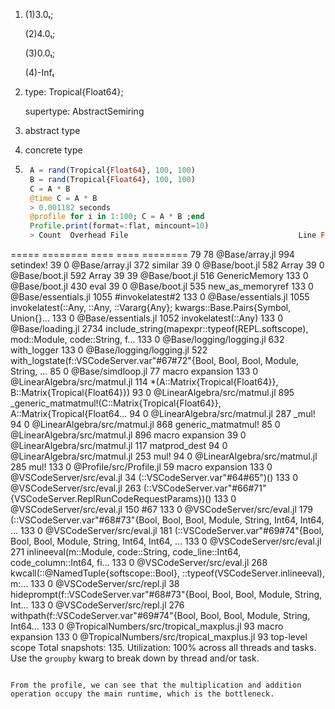 1. (1)3.0ₜ; 

   (2)4.0ₜ;  
   
   (3)0.0ₜ;  
   
   (4)-Infₜ

2. type: Tropical{Float64}; 

   supertype: AbstractSemiring

3. abstract type

4. concrete type

5. ```julia
    A = rand(Tropical{Float64}, 100, 100)
    B = rand(Tropical{Float64}, 100, 100)
    C = A * B   
    @time C = A * B
    > 0.001182 seconds
    @profile for i in 1:100; C = A * B ;end
    Profile.print(format=:flat, mincount=10)
    > Count  Overhead File                                      Line Function
 =====  ======== ====                                      ==== ========
    79        78 @Base/array.jl                             994 setindex!
    39         0 @Base/array.jl                             372 similar
    39         0 @Base/boot.jl                              582 Array
    39         0 @Base/boot.jl                              592 Array
    39        39 @Base/boot.jl                              516 GenericMemory
   133         0 @Base/boot.jl                              430 eval
    39         0 @Base/boot.jl                              535 new_as_memoryref
   133         0 @Base/essentials.jl                       1055 #invokelatest#2
   133         0 @Base/essentials.jl                       1055 invokelatest(::Any, ::Any, ::Vararg{Any}; kwargs::Base.Pairs{Symbol, Union{}…
   133         0 @Base/essentials.jl                       1052 invokelatest(::Any)
   133         0 @Base/loading.jl                          2734 include_string(mapexpr::typeof(REPL.softscope), mod::Module, code::String, f…
   133         0 @Base/logging/logging.jl                   632 with_logger
   133         0 @Base/logging/logging.jl                   522 with_logstate(f::VSCodeServer.var"#67#72"{Bool, Bool, Bool, Module, String, …
    85         0 @Base/simdloop.jl                           77 macro expansion
   133         0 @LinearAlgebra/src/matmul.jl               114 *(A::Matrix{Tropical{Float64}}, B::Matrix{Tropical{Float64}})
    93         0 @LinearAlgebra/src/matmul.jl               895 _generic_matmatmul!(C::Matrix{Tropical{Float64}}, A::Matrix{Tropical{Float64…
    94         0 @LinearAlgebra/src/matmul.jl               287 _mul!
    94         0 @LinearAlgebra/src/matmul.jl               868 generic_matmatmul!
    85         0 @LinearAlgebra/src/matmul.jl               896 macro expansion
    39         0 @LinearAlgebra/src/matmul.jl               117 matprod_dest
    94         0 @LinearAlgebra/src/matmul.jl               253 mul!
    94         0 @LinearAlgebra/src/matmul.jl               285 mul!
   133         0 @Profile/src/Profile.jl                     59 macro expansion
   133         0 @VSCodeServer/src/eval.jl                   34 (::VSCodeServer.var"#64#65")()
   133         0 @VSCodeServer/src/eval.jl                  263 (::VSCodeServer.var"#66#71"{VSCodeServer.ReplRunCodeRequestParams})()
   133         0 @VSCodeServer/src/eval.jl                  150 #67
   133         0 @VSCodeServer/src/eval.jl                  179 (::VSCodeServer.var"#68#73"{Bool, Bool, Bool, Module, String, Int64, Int64, …
   133         0 @VSCodeServer/src/eval.jl                  181 (::VSCodeServer.var"#69#74"{Bool, Bool, Bool, Module, String, Int64, Int64, …
   133         0 @VSCodeServer/src/eval.jl                  271 inlineeval(m::Module, code::String, code_line::Int64, code_column::Int64, fi…
   133         0 @VSCodeServer/src/eval.jl                  268 kwcall(::@NamedTuple{softscope::Bool}, ::typeof(VSCodeServer.inlineeval), m:…
   133         0 @VSCodeServer/src/repl.jl                   38 hideprompt(f::VSCodeServer.var"#68#73"{Bool, Bool, Bool, Module, String, Int…
   133         0 @VSCodeServer/src/repl.jl                  276 withpath(f::VSCodeServer.var"#69#74"{Bool, Bool, Bool, Module, String, Int64…
   133         0 @TropicalNumbers/src/tropical_maxplus.jl    93 macro expansion
   133         0 @TropicalNumbers/src/tropical_maxplus.jl    93 top-level scope
Total snapshots: 135. Utilization: 100% across all threads and tasks. Use the `groupby` kwarg to break down by thread and/or task.
   ```

   From the profile, we can see that the multiplication and addition operation occupy the main runtime, which is the bottleneck.